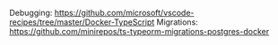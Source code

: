 Debugging:
https://github.com/microsoft/vscode-recipes/tree/master/Docker-TypeScript
Migrations:
https://github.com/minirepos/ts-typeorm-migrations-postgres-docker

